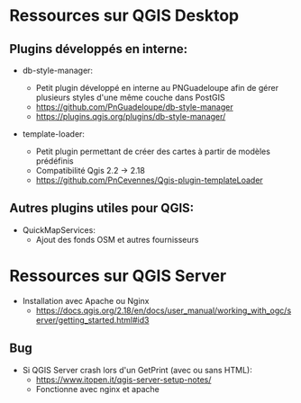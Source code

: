 # Ressources sur QGIS Desktop

## Plugins développés en interne:

* db-style-manager:
  * Petit plugin développé en interne au PNGuadeloupe afin de gérer plusieurs styles d'une même couche dans PostGIS
  * https://github.com/PnGuadeloupe/db-style-manager
  * https://plugins.qgis.org/plugins/db-style-manager/

* template-loader:
  * Petit plugin permettant de créer des cartes à partir de modèles prédéfinis
  * Compatibilité Qgis 2.2 -> 2.18
  * https://github.com/PnCevennes/Qgis-plugin-templateLoader
  
## Autres plugins utiles pour QGIS:
* QuickMapServices:
  * Ajout des fonds OSM et autres fournisseurs

# Ressources sur QGIS Server
* Installation avec Apache ou Nginx
  * https://docs.qgis.org/2.18/en/docs/user_manual/working_with_ogc/server/getting_started.html#id3


## Bug
* Si QGIS Server crash lors d'un GetPrint (avec ou sans HTML):
  * https://www.itopen.it/qgis-server-setup-notes/
  * Fonctionne avec nginx et apache
